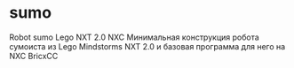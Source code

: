 # sumo
Robot sumo Lego NXT 2.0 NXC
Минимальная конструкция робота сумоиста из Lego Mindstorms NXT 2.0 и базовая программа для него на NXC BricxCC
